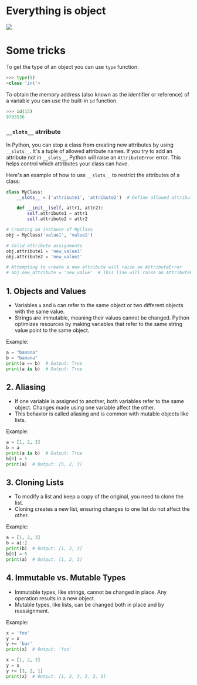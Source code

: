 # Everything is object

![](https://miro.medium.com/v2/resize:fit:640/format:webp/0*XgBeJyBdtLYUXLVb.jpg)

# Some tricks

To get the type of an object you can use `type` function:

```python
>>> type(5)
<class 'int'>
```

To obtain the memory address (also known as the identifier or reference) of a variable you can use the built-in `id` function.

```python
>>> id(15)
9793536
```

### `__slots__` atrribute

In Python, you can stop a class from creating new attributes by using `__slots__`. It's a tuple of allowed attribute names. If you try to add an attribute not in `__slots__`, Python will raise an `AttributeError` error. This helps control which attributes your class can have.

Here's an example of how to use `__slots__` to restrict the attributes of a class:

```python
class MyClass:
    __slots__ = ('attribute1', 'attribute2')  # Define allowed attribute names

    def __init__(self, attr1, attr2):
        self.attribute1 = attr1
        self.attribute2 = attr2

# Creating an instance of MyClass
obj = MyClass('value1', 'value2')

# Valid attribute assignments
obj.attribute1 = 'new_value1'
obj.attribute2 = 'new_value2'

# Attempting to create a new attribute will raise an AttributeError
# obj.new_attribute = 'new_value'  # This line will raise an AttributeError
```

## 1. Objects and Values

- Variables `a` and `b` can refer to the same object or two different objects with the same value.
- Strings are immutable, meaning their values cannot be changed. Python optimizes resources by making variables that refer to the same string value point to the same object.

Example:
```python
a = "banana"
b = "banana"
print(a == b)  # Output: True
print(a is b)  # Output: True
```

## 2. Aliasing

- If one variable is assigned to another, both variables refer to the same object. Changes made using one variable affect the other.
- This behavior is called aliasing and is common with mutable objects like lists.

Example:
```python
a = [1, 2, 3]
b = a
print(a is b)  # Output: True
b[0] = 5
print(a)  # Output: [5, 2, 3]
```

## 3. Cloning Lists

- To modify a list and keep a copy of the original, you need to clone the list.
- Cloning creates a new list, ensuring changes to one list do not affect the other.

Example:
```python
a = [1, 2, 3]
b = a[:]
print(b)  # Output: [1, 2, 3]
b[0] = 5
print(a)  # Output: [1, 2, 3]
```

## 4. Immutable vs. Mutable Types

- Immutable types, like strings, cannot be changed in place. Any operation results in a new object.
- Mutable types, like lists, can be changed both in place and by reassignment.

Example:
```python
x = 'foo'
y = x
y += 'bar'
print(x)  # Output: 'foo'

x = [1, 2, 3]
y = x
y += [3, 2, 1]
print(x)  # Output: [1, 2, 3, 3, 2, 1]
```
